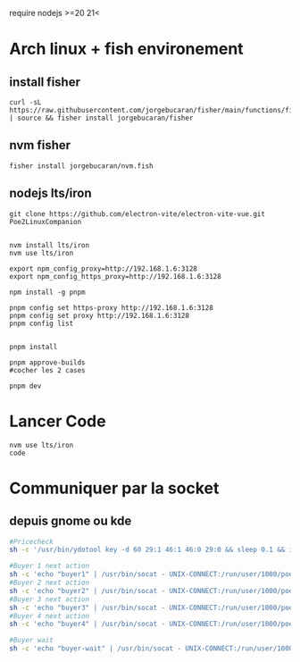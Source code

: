 require nodejs >=20 21<

# Arch linux + fish environement

## install fisher

```
curl -sL https://raw.githubusercontent.com/jorgebucaran/fisher/main/functions/fisher.fish | source && fisher install jorgebucaran/fisher
```

## nvm fisher

`fisher install jorgebucaran/nvm.fish`

## nodejs lts/iron

```
git clone https://github.com/electron-vite/electron-vite-vue.git Poe2LinuxCompanion


nvm install lts/iron
nvm use lts/iron

export npm_config_proxy=http://192.168.1.6:3128
export npm_config_https_proxy=http://192.168.1.6:3128

npm install -g pnpm

pnpm config set https-proxy http://192.168.1.6:3128
pnpm config set proxy http://192.168.1.6:3128
pnpm config list


pnpm install

pnpm approve-builds
#cocher les 2 cases

pnpm dev
```

# Lancer Code

```
nvm use lts/iron
code
```

# Communiquer par la socket

## depuis gnome ou kde

```sh
#Pricecheck
sh -c '/usr/bin/ydotool key -d 60 29:1 46:1 46:0 29:0 && sleep 0.1 && item=$(/usr/bin/wl-paste) && echo -e "pricecheck\n$item" | /usr/bin/socat - UNIX-CONNECT:/run/user/1000/poe2linuxcompanion.socket'

#Buyer 1 next action
sh -c 'echo "buyer1" | /usr/bin/socat - UNIX-CONNECT:/run/user/1000/poe2linuxcompanion.socket'
#Buyer 2 next action
sh -c 'echo "buyer2" | /usr/bin/socat - UNIX-CONNECT:/run/user/1000/poe2linuxcompanion.socket'
#Buyer 3 next action
sh -c 'echo "buyer3" | /usr/bin/socat - UNIX-CONNECT:/run/user/1000/poe2linuxcompanion.socket'
#Buyer 4 next action
sh -c 'echo "buyer4" | /usr/bin/socat - UNIX-CONNECT:/run/user/1000/poe2linuxcompanion.socket'

#Buyer wait
sh -c 'echo "buyer-wait" | /usr/bin/socat - UNIX-CONNECT:/run/user/1000/poe2linuxcompanion.socket'


```
